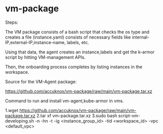 # vm-package


Steps:

The VM package consists of a bash script that checks the os type and creates a file (instance.yaml) consists of necessary fields like internal-IP,external-IP,instance-name, labels, etc.

Using that data, the agent creates an instance,labels and get the k-armor script by hitting VM-management APIs.

Then, the onboarding process completes by listing instances in the workspace.

 
Source for the VM-Agent package:

https://github.com/accuknox/vm-package/raw/main/vm-package.tar.xz 


Command to run and install vm-agent,kube-armor in vms.

1.wget https://github.com/accuknox/vm-package/raw/main/vm-package.tar.xz
2.tar xf vm-package.tar.xz 
3.sudo bash script-vm-developing.sh -n <instance name> -hn <host name> -t <key1> <value1> <key2> <value2>  -ig <instance_group_id>  -tid <workspace_id> -vpc <default_vpc>
